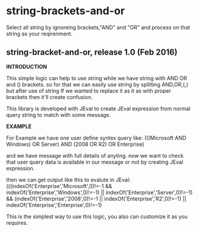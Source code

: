 # string-brackets-and-or

Select all string by ignoreing brackets,"AND" and "OR" and process on that string as your reqirenment. 

string-bracket-and-or, release 1.0 (Feb 2016)
----------------------------------------------

****INTRODUCTION****

This simple logic can help to use string while we have string with AND OR and () brackets.
so for that we can easily use string by splitting AND,OR,(,) but after use of string If we wanted to replace it as it as with proper brackets then it'll create confusion.

This library is developed with JEval to create JEval expression from normal query string to match with some message.


****EXAMPLE****

For Example we have one user define syntex query like: (((Microsoft AND Windows) OR Server) AND (2008 OR R2) OR Enterprise)

and we have message with full details of anyting. now we want to check that user query data is available in our message or not by creating JEval expression.

then we can get output like this to evalute in JEval:
(((indexOf('Enterprise','Microsoft',0)!=-1 && indexOf('Enterprise','Windows',0)!=-1) || indexOf('Enterprise','Server',0)!=-1) && (indexOf('Enterprise','2008',0)!=-1 || indexOf('Enterprise','R2',0)!=-1) || indexOf('Enterprise','Enterprise',0)!=-1)

This is the simplest way to use this logic, you also can customize it as you requires.

